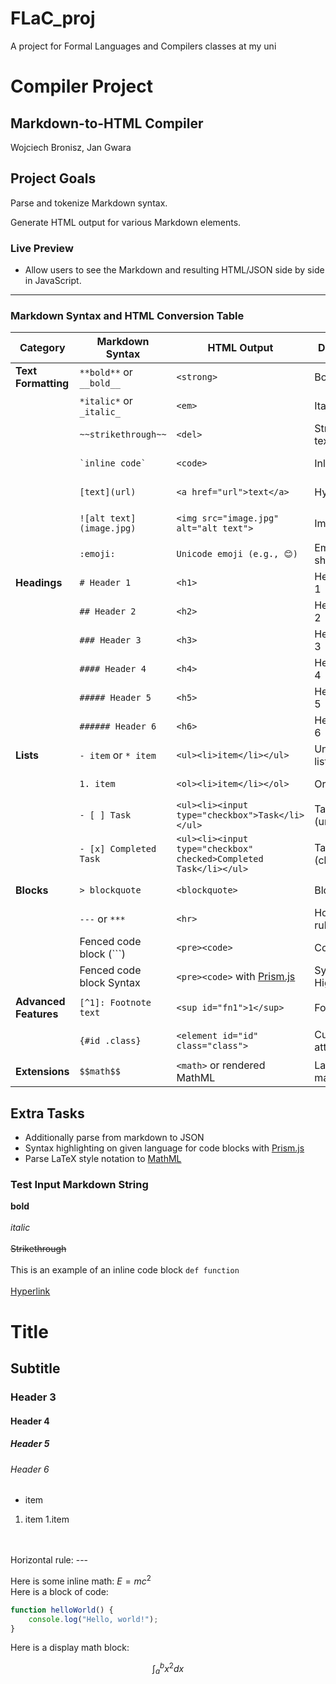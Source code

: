 # FLaC_proj
A project for Formal Languages and Compilers classes at my uni

# Compiler Project

## Markdown-to-HTML Compiler
Wojciech Bronisz, Jan Gwara

## Project Goals
Parse and tokenize Markdown syntax.

Generate HTML output for various Markdown elements.

### Live Preview
- Allow users to see the Markdown and resulting HTML/JSON side by side in JavaScript.
---
### **Markdown Syntax and HTML Conversion Table**

| **Category**          | **Markdown Syntax**      | **HTML Output**                                                   | **Description**       | **Status** |
| --------------------- | ------------------------ | ----------------------------------------------------------------- | --------------------- |------------|
| **Text Formatting**   | `**bold**` or `__bold__` | `<strong>`                                                        | Bold text             |DONE ✅     |
|                       | `*italic*` or `_italic_` | `<em>`                                                            | Italic text           |DONE ✅     |
|                       | `~~strikethrough~~`      | `<del>`                                                           | Strikethrough text    |DONE ✅     |
|                       | `` `inline code` ``      | `<code>`                                                          | Inline code           |DONE ✅     |
|                       | `[text](url)`            | `<a href="url">text</a>`                                          | Hyperlink             |DONE ✅     |
|                       | `![alt text](image.jpg)` | `<img src="image.jpg" alt="alt text">`                            | Image                 |TODO 🟠     |
|                       | `:emoji:`                | `Unicode emoji (e.g., 😊)`                                        | Emoji shorthand       |DONE ✅     |
| **Headings**          | `# Header 1`             | `<h1>`                                                            | Header level 1        |DONE ✅     |
|                       | `## Header 2`            | `<h2>`                                                            | Header level 2        |DONE ✅     |
|                       | `### Header 3`           | `<h3>`                                                            | Header level 3        |DONE ✅     |
|                       | `#### Header 4`          | `<h4>`                                                            | Header level 4        |DONE ✅     |
|                       | `##### Header 5`         | `<h5>`                                                            | Header level 5        |DONE ✅     |
|                       | `###### Header 6`        | `<h6>`                                                            | Header level 6        |DONE ✅     |
| **Lists**             | `- item` or `* item`     | `<ul><li>item</li></ul>`                                          | Unordered list        |DONE ✅     |
|                       | `1. item`                | `<ol><li>item</li></ol>`                                          | Ordered list          |DONE ✅     |
|                       | `- [ ] Task`             | `<ul><li><input type="checkbox">Task</li></ul>`                   | Task list (unchecked) |DONE ✅     |
|                       | `- [x] Completed Task`   | `<ul><li><input type="checkbox" checked>Completed Task</li></ul>` | Task list (checked)   |DONE ✅     |
| **Blocks**            | `> blockquote`           | `<blockquote>`                                                    | Blockquote            |DONE ✅     |     
|                       | `---` or `***`           | `<hr>`                                                            | Horizontal rule       |DONE ✅     |
|                       | Fenced code block (```)  | `<pre><code>`                                                     | Code block            |DONE ✅     |
|                       | Fenced code block Syntax | `<pre><code>` with [Prism.js](https://prismjs.com/)               | Syntax Highlight      |DONE ✅     |
| **Advanced Features** | `[^1]: Footnote text`    | `<sup id="fn1">1</sup>`                                           | Footnotes             |TODO 🟠     |
|                       | `{#id .class}`           | `<element id="id" class="class">`                                 | Custom attributes     |TODO 🟠     |
| **Extensions**        | `$$math$$`               | `<math>` or rendered MathML                                       | LaTeX-style math      |DONE ✅     |

## Extra Tasks

- Additionally parse from markdown to JSON
- Syntax highlighting on given language for code blocks with [Prism.js](https://prismjs.com/)
- Parse LaTeX style notation to [MathML](https://developer.mozilla.org/en-US/docs/Web/MathML)

### Test Input Markdown String

**bold**
<br/>
<br/>
*italic*
<br/>
<br/>
~~Strikethrough~~
<br/>
<br/>
This is an example of an inline code block `def function`
<br/>
<br/>
[Hyperlink](https://github.com/vpofg/FLaC_proj)
<br/>
# Title
## Subtitle
### Header 3
#### Header 4
##### Header 5
###### Header 6
- item
1. item
1.item
<br/>
<br/>
Horizontal rule:
---

Here is some inline math: $E = mc^2$
</br>
Here is a block of code:
</br>
```javascript
function helloWorld() {
    console.log("Hello, world!");
}
```

Here is a display math block:

$$\int_{a}^{b} x^2 dx$$